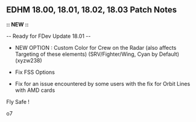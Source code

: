 ## EDHM 18.00, 18.01, 18.02, 18.03 Patch Notes

**:: NEW ::**

-- Ready for FDev Update 18.01 --

- NEW OPTION : Custom Color for Crew on the Radar (also affects Targeting of these elements) (SRV/Fighter/Wing, Cyan by Default) (xyzw238)

- Fix FSS Options

- Fix for an issue encountered by some users with the fix for Orbit Lines with AMD cards


Fly Safe !

o7
